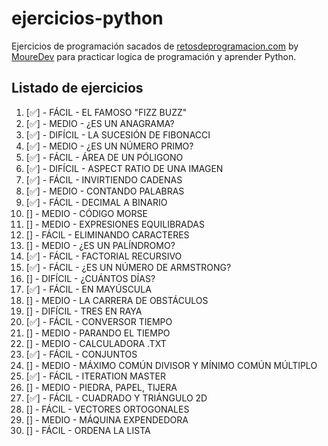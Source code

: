 # ejercicios-python
Ejercicios de programación sacados de [retosdeprogramacion.com](https://retosdeprogramacion.com/ejercicios/) by [MoureDev](https://github.com/mouredev) para practicar logica de programación y aprender Python.

## Listado de ejercicios
1. [✅] - FÁCIL - EL FAMOSO "FIZZ BUZZ"
2. [✅] - MEDIO - ¿ES UN ANAGRAMA?
3. [✅] - DIFÍCIL - LA SUCESIÓN DE FIBONACCI
4. [✅] - MEDIO - ¿ES UN NÚMERO PRIMO?
5. [✅] - FÁCIL - ÁREA DE UN PÓLIGONO
6. [✅] - DIFÍCIL - ASPECT RATIO DE UNA IMAGEN
7. [✅] - FÁCIL - INVIRTIENDO CADENAS
8. [✅] - MEDIO - CONTANDO PALABRAS
9. [✅] - FÁCIL - DECIMAL A BINARIO
10. [] - MEDIO - CÓDIGO MORSE
11. [] - MEDIO - EXPRESIONES EQUILIBRADAS
12. [] - FÁCIL - ELIMINANDO CARACTERES
13. [] - MEDIO - ¿ES UN PALÍNDROMO?
14. [✅] - FÁCIL - FACTORIAL RECURSIVO
15. [✅] - FÁCIL - ¿ES UN NÚMERO DE ARMSTRONG?
16. [] - DIFÍCIL - ¿CUÁNTOS DÍAS?
17. [✅] - FÁCIL - EN MAYÚSCULA
18. [] - MEDIO - LA CARRERA DE OBSTÁCULOS
19. [] - DIFÍCIL - TRES EN RAYA
20. [✅] - FÁCIL - CONVERSOR TIEMPO
21. [] - MEDIO - PARANDO EL TIEMPO
22. [] - MEDIO - CALCULADORA .TXT
23. [✅] - FÁCIL - CONJUNTOS
24. [] - MEDIO - MÁXIMO COMÚN DIVISOR Y MÍNIMO COMÚN MÚLTIPLO
25. [✅] - FÁCIL - ITERATION MASTER
26. [] - MEDIO - PIEDRA, PAPEL, TIJERA
27. [✅] - FÁCIL - CUADRADO Y TRIÁNGULO 2D
28. [] - FÁCIL - VECTORES ORTOGONALES
29. [] - MEDIO - MÁQUINA EXPENDEDORA
30. [] - FÁCIL - ORDENA LA LISTA
